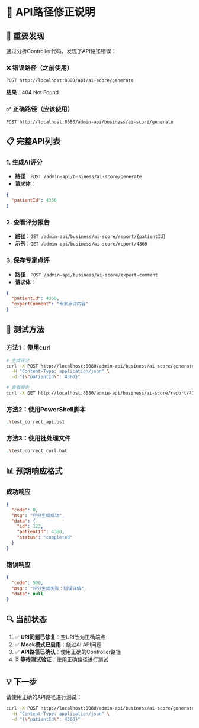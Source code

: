 # 🔧 API路径修正说明

## 🎯 重要发现
通过分析Controller代码，发现了API路径错误：

### ❌ 错误路径（之前使用）
```
POST http://localhost:8080/api/ai-score/generate
```
**结果**：404 Not Found

### ✅ 正确路径（应该使用）
```
POST http://localhost:8080/admin-api/business/ai-score/generate
```

## 📋 完整API列表

### 1. 生成AI评分
- **路径**：`POST /admin-api/business/ai-score/generate`
- **请求体**：
```json
{
  "patientId": 4360
}
```

### 2. 查看评分报告
- **路径**：`GET /admin-api/business/ai-score/report/{patientId}`
- **示例**：`GET /admin-api/business/ai-score/report/4360`

### 3. 保存专家点评
- **路径**：`POST /admin-api/business/ai-score/expert-comment`
- **请求体**：
```json
{
  "patientId": 4360,
  "expertComment": "专家点评内容"
}
```

## 🚀 测试方法

### 方法1：使用curl
```bash
# 生成评分
curl -X POST http://localhost:8080/admin-api/business/ai-score/generate \
  -H "Content-Type: application/json" \
  -d "{\"patientId\": 4360}"

# 查看报告
curl -X GET http://localhost:8080/admin-api/business/ai-score/report/4360
```

### 方法2：使用PowerShell脚本
```bash
.\test_correct_api.ps1
```

### 方法3：使用批处理文件
```bash
.\test_correct_curl.bat
```

## 📊 预期响应格式

### 成功响应
```json
{
  "code": 0,
  "msg": "评分生成成功",
  "data": {
    "id": 123,
    "patientId": 4360,
    "status": "completed"
  }
}
```

### 错误响应
```json
{
  "code": 500,
  "msg": "评分生成失败：错误详情",
  "data": null
}
```

## 🔍 当前状态
1. ✅ **URI问题已修复**：空URI改为正确端点
2. ✅ **Mock模式已启用**：绕过AI API问题
3. ✅ **API路径已确认**：使用正确的Controller路径
4. ⏳ **等待测试验证**：使用正确路径进行测试

## 💡 下一步
请使用正确的API路径进行测试：
```bash
curl -X POST http://localhost:8080/admin-api/business/ai-score/generate \
  -H "Content-Type: application/json" \
  -d "{\"patientId\": 4360}"
``` 